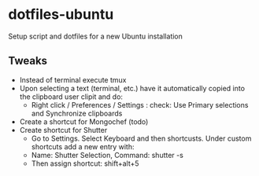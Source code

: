 # dotfiles-ubuntu
Setup script and dotfiles for a new Ubuntu installation

## Tweaks

* Instead of terminal execute tmux
* Upon selecting a text (terminal, etc.) have it automatically copied into the clipboard user clipit and do:
  * Right click / Preferences / Settings : check: Use Primary selections and Synchronize clipboards
* Create a shortcut for Mongochef (todo)
* Create shortcut for Shutter
  * Go to Settings. Select Keyboard and then shortcusts. Under custom shortcuts add a new entry with:
  * Name: Shutter Selection, Command: shutter -s
  * Then assign shortcut: shift+alt+5
 
 
